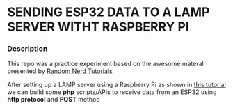 # SENDING ESP32 DATA TO A LAMP SERVER WITHT RASPBERRY PI

### Description

This repo was a practice experiment based on the awesome materal presented by [Random Nerd Tutorials](https://randomnerdtutorials.com/esp32-esp8266-raspberry-pi-lamp-server/)

After setting up a LAMP server using a Raspberry Pi as shown in [this tutorial](https://randomnerdtutorials.com/raspberry-pi-apache-mysql-php-lamp-server/) we can build some **php** scripts/APIs to receive data from an ESP32 using **http protocol** and **POST** method